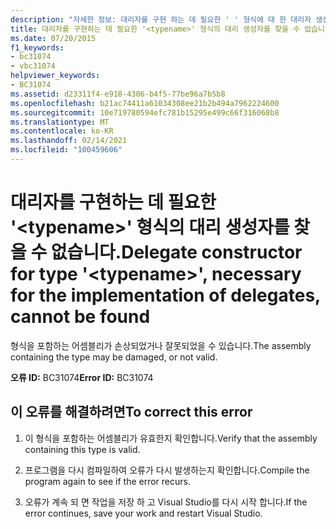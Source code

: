 ```yaml
---
description: "자세한 정보: 대리자를 구현 하는 데 필요한 ' ' 형식에 대 한 대리자 생성자 <typename> 를 찾을 수 없습니다."
title: 대리자를 구현하는 데 필요한 '<typename>' 형식의 대리 생성자를 찾을 수 없습니다.
ms.date: 07/20/2015
f1_keywords:
- bc31074
- vbc31074
helpviewer_keywords:
- BC31074
ms.assetid: d23311f4-e918-4306-b4f5-77be96a7b5b8
ms.openlocfilehash: b21ac74411a61034308ee21b2b494a7962224600
ms.sourcegitcommit: 10e719780594efc781b15295e499c66f316068b8
ms.translationtype: MT
ms.contentlocale: ko-KR
ms.lasthandoff: 02/14/2021
ms.locfileid: "100459606"
---
```

# <a name="delegate-constructor-for-type-typename-necessary-for-the-implementation-of-delegates-cannot-be-found"></a><span data-ttu-id="ce75f-103">대리자를 구현하는 데 필요한 '\<typename>' 형식의 대리 생성자를 찾을 수 없습니다.</span><span class="sxs-lookup"><span data-stu-id="ce75f-103">Delegate constructor for type '\<typename>', necessary for the implementation of delegates, cannot be found</span></span>

<span data-ttu-id="ce75f-104">형식을 포함하는 어셈블리가 손상되었거나 잘못되었을 수 있습니다.</span><span class="sxs-lookup"><span data-stu-id="ce75f-104">The assembly containing the type may be damaged, or not valid.</span></span>  
  
 <span data-ttu-id="ce75f-105">**오류 ID:** BC31074</span><span class="sxs-lookup"><span data-stu-id="ce75f-105">**Error ID:** BC31074</span></span>  
  
## <a name="to-correct-this-error"></a><span data-ttu-id="ce75f-106">이 오류를 해결하려면</span><span class="sxs-lookup"><span data-stu-id="ce75f-106">To correct this error</span></span>  
  
1. <span data-ttu-id="ce75f-107">이 형식을 포함하는 어셈블리가 유효한지 확인합니다.</span><span class="sxs-lookup"><span data-stu-id="ce75f-107">Verify that the assembly containing this type is valid.</span></span>  
  
2. <span data-ttu-id="ce75f-108">프로그램을 다시 컴파일하여 오류가 다시 발생하는지 확인합니다.</span><span class="sxs-lookup"><span data-stu-id="ce75f-108">Compile the program again to see if the error recurs.</span></span>  
  
3. <span data-ttu-id="ce75f-109">오류가 계속 되 면 작업을 저장 하 고 Visual Studio를 다시 시작 합니다.</span><span class="sxs-lookup"><span data-stu-id="ce75f-109">If the error continues, save your work and restart Visual Studio.</span></span>  
